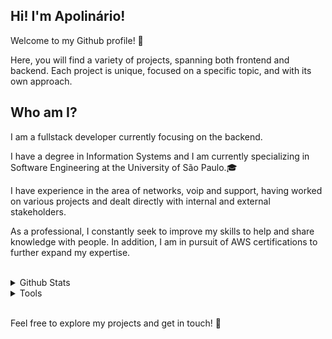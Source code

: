 <article>
<h1>Hi! I'm Apolinário!</h1>
<p>Welcome to my Github profile! 🚀</p>
<p>Here, you will find a variety of projects, spanning both frontend and backend. Each project is unique, focused on a specific topic, and with its own approach.</p>
</article>
<aside>
<h2> Who am I? </h2>
<p>I am a fullstack developer currently focusing on the backend. </p>
<p>I have a degree in Information Systems and I am currently specializing in Software Engineering at the University of São Paulo.🎓 </p>
<p>I have experience in the area of networks, voip and support, having worked on various projects and dealt directly with internal and external stakeholders.</p>
<p>As a professional, I constantly seek to improve my skills to help and share knowledge with people. In addition, I am in pursuit of AWS certifications to further expand my expertise.</p>


</aside>
<br>

<details>
  <summary>Github Stats</summary>

<br>
<div align="center">
<div>
 <a href="https://github.com/whoamiApolo?tab=repositories">
<img height=175 src="https://github-readme-stats-eight-theta.vercel.app/api?username=whoamiApolo&show_icons=true&include_all_commits=true&count_private=true&theme=highcontrast"/>
 </a>
 <a href="https://github.com/whoamiApolo?tab=repositories">
 <img height=175 src="https://github-readme-stats.vercel.app/api/top-langs/?username=whoamiApolo&layout=compact&theme=highcontrast"/>
 </a>
</div>
</div>

</details>

<details>
  <summary>Tools</summary>
<br>
<p>Programming Languages:</p>

[![My Skills](https://skillicons.dev/icons?i=java,py,javascript,typescript)](https://github.com/whoamiApolo)
<p>Frameworks e Libraries:</p>

[![My Skills](https://skillicons.dev/icons?i=django,fastapi,react,spring,vite)](https://github.com/whoamiApolo)
<p>IDEs</p>

[![My Skills](https://skillicons.dev/icons?i=vscode,eclipse,idea)](https://github.com/whoamiApolo)
<p>SO:</p>

[![My Skills](https://skillicons.dev/icons?i=linux)](https://github.com/whoamiApolo)
<p>Styling tools:</p>

[![My Skills](https://skillicons.dev/icons?i=tailwindcss,sass)](https://github.com/whoamiApolo)
<p>Hosting Services</p>

[![My Skills](https://skillicons.dev/icons?i=vercel,netlify,aws)](https://github.com/whoamiApolo)
<p>Databases:</p>

[![My Skills](https://skillicons.dev/icons?i=mysql,postgres,sqlite)](https://github.com/whoamiApolo)
<p>Others:</p>

[![My Skills](https://skillicons.dev/icons?i=docker,kubernetes)](https://github.com/whoamiApolo)
</details>
<br>
<p>Feel free to explore my projects and get in touch! 👀</p>
